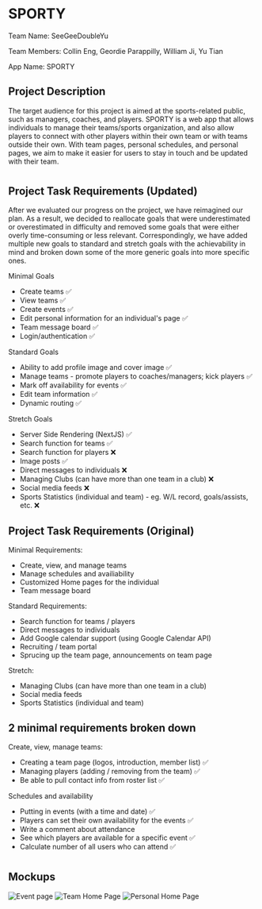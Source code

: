 # SPORTY

Team Name: SeeGeeDoubleYu

Team Members: Collin Eng, Geordie Parappilly, William Ji, Yu Tian

App Name: SPORTY


## Project Description
The target audience for this project is aimed at the sports-related public, such as managers, coaches, and players. SPORTY is a web app that allows individuals to manage their teams/sports organization, and also allow players to connect with other players within their own team or with teams outside their own. With team pages, personal schedules, and personal pages, we aim to make it easier for users to stay in touch and be updated with their team.
#

## Project Task Requirements (Updated)
After we evaluated our progress on the project, we have reimagined our plan. As a result, we decided to reallocate goals that were underestimated or overestimated in difficulty and removed some goals that were either overly time-consuming or less relevant. Correspondingly, we have added multiple new goals to standard and stretch goals with the achievability in mind and broken down some of the more generic goals into more specific ones.

Minimal Goals
- Create teams ✅
- View teams ✅
- Create events ✅
- Edit personal information for an individual's page ✅
- Team message board ✅
- Login/authentication ✅

Standard Goals
- Ability to add profile image and cover image ✅
- Manage teams - promote players to coaches/managers; kick players ✅
- Mark off availability for events ✅
- Edit team information ✅
- Dynamic routing ✅

Stretch Goals
- Server Side Rendering (NextJS) ✅
- Search function for teams ✅
- Search function for players ❌
- Image posts ✅
- Direct messages to individuals ❌
- Managing Clubs (can have more than one team in a club) ❌
- Social media feeds ❌
- Sports Statistics (individual and team) - eg. W/L record, goals/assists, etc. ❌

## Project Task Requirements (Original)
Minimal Requirements:
- Create, view, and manage teams
- Manage schedules and availiability
- Customized Home pages for the individual
- Team message board

Standard Requirements:
- Search function for teams / players
- Direct messages to individuals
- Add Google calendar support (using Google Calendar API)
- Recruiting / team portal
- Sprucing up the team page, announcements on team page

Stretch:
- Managing Clubs (can have more than one team in a club)
- Social media feeds
- Sports Statistics (individual and team)

## 2 minimal requirements broken down

Create, view, manage teams:
- Creating a team page (logos, introduction, member list) ✅
- Managing players (adding / removing from the team) ✅
- Be able to pull contact info from roster list ✅

Schedules and availability
- Putting in events (with a time and date) ✅
- Players can set their own availability for the events ✅
- Write a comment about attendance
- See which players are available for a specific event ✅
- Calculate number of all users who can attend ✅

#

## Mockups 
![Event page](public/Event%20Page.png?raw=true)
![Team Home Page](public/Team%20Home%20Page.png?raw=true)
![Personal Home Page](public/Personal%20Home%20Page.png?raw=true)
